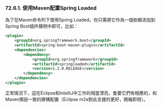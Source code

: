 ### 72.6.1. 使用Maven配置Spring Loaded

為了在Maven命令列下使用Spring Loaded，你只需將它作為一個依賴添加到Spring Boot插件聲明中即可，比如：
```xml
<plugin>
    <groupId>org.springframework.boot</groupId>
    <artifactId>spring-boot-maven-plugin</artifactId>
    <dependencies>
        <dependency>
            <groupId>org.springframework</groupId>
            <artifactId>springloaded</artifactId>
            <version>1.2.0.RELEASE</version>
        </dependency>
    </dependencies>
</plugin>
```
正常情況下，這在Eclipse和IntelliJ中工作的相當漂亮，隻要它們有相應的，和Maven預設一致的建構配置（Eclipse m2e對此支援的更好，開箱即用）。
